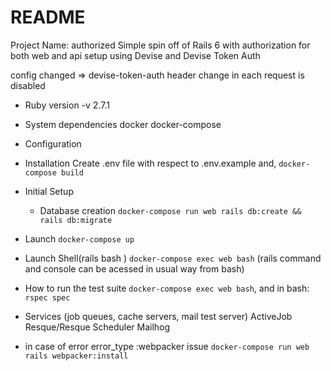 # README
Project Name: authorized
Simple spin off of Rails 6 with authorization for both web and api setup using Devise and Devise Token Auth

config changed => devise-token-auth header change in each request is disabled

* Ruby version
  -v 2.7.1

* System dependencies
    docker
    docker-compose

* Configuration

* Installation
  Create .env file with respect to .env.example and,
  ```docker-compose build```

* Initial Setup
  * Database creation
      ```docker-compose run web rails db:create && rails db:migrate```

* Launch
    ```docker-compose up```

* Launch Shell(rails bash )
    ```docker-compose exec web bash``` (rails command and console can be acessed in usual way from bash)

* How to run the test suite
    ```docker-compose exec web bash```, and in bash: ```rspec spec```

* Services (job queues, cache servers, mail test server)
    ActiveJob
    Resque/Resque Scheduler
    Mailhog

* in case of error
    error_type :webpacker issue
    ```docker-compose run web rails webpacker:install```
